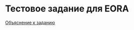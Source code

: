 # Тестовое задание для EORA


[Объяснение к заданию](https://docs.google.com/document/d/1QLHCFiA3MVVeVsB7qLS4iHeA6seo5bOUmpSEXM9wUSA/edit?usp=sharing)

